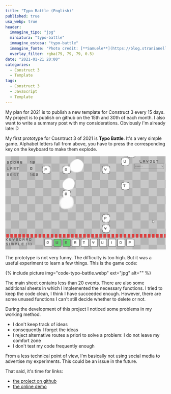 ```yaml
---
title: "Typo Battle (English)"
published: true
usa_webp: true
header:
  immagine_tipo: "jpg"
  miniatura: "typo-battle"
  immagine_estesa: "typo-battle"
  immagine_fonte: "Photo credit: [**Samuele**](https://blog.stranianelli.com/)"
  overlay_filter: rgba(79, 79, 79, 0.5)
date: "2021-01-21 20:00"
categories:
  - Construct 3
  - Template
tags:
  - Construct 3
  - JavaScript
  - Template
---
```


My plan for 2021 is to publish a new template for Construct 3 every 15 days. My project is to publish on github on the 15th and 30th of each month. I also want to write a summary post with my considerations. Obviously I'm already late: D

My first prototype for Cosntruct 3 of 2021 is **Typo Battle**. It's a very simple game. Alphabet letters fall from above, you have to press the corresponding key on the keyboard to make them explode.

![typo battle animation](https://raw.githubusercontent.com/el3um4s/strani-anelli-blog/master/_posts/2021/2021-01-21-new-template-typo-battle/typo-battle.gif)

The prototype is not very funny. The difficulty is too high. But it was a useful experiment to learn a few things. This is the game code:

{% include picture img="code-typo-battle.webp" ext="jpg" alt="" %}

The main sheet contains less than 20 events. There are also some additional sheets in which I implemented the necessary functions. I tried to keep the code clean, I think I have succeeded enough. However, there are some unused functions I  can't still decide whether to delete or not.

During the development of this project I noticed some problems in my working method.

- I don't keep track of ideas
- consequently I forget the ideas
- I reject alternative routes a priori to solve a problem: I do not leave my comfort zone
- I don't test my code frequently enough

From a less technical point of view, I'm basically not using social media to advertise my experiments. This could be an issue in the future.

That said, it's time for links:

- [the project on github](https://github.com/el3um4s/construct-demo)
- [the online demo](https://c3demo.stranianelli.com/template/015-typo-battle/demo/)
